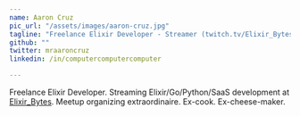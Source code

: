 ```yaml
---
name: Aaron Cruz
pic_url: "/assets/images/aaron-cruz.jpg"
tagline: "Freelance Elixir Developer - Streamer (twitch.tv/Elixir_Bytes)"
github: ""
twitter: mraaroncruz
linkedin: /in/computercomputercomputer

---
```

Freelance Elixir Developer. Streaming Elixir/Go/Python/SaaS development at <a href="https://twitch.tv/Elixir_Bytes">Elixir_Bytes</a>. Meetup organizing extraordinaire. Ex-cook. Ex-cheese-maker.
